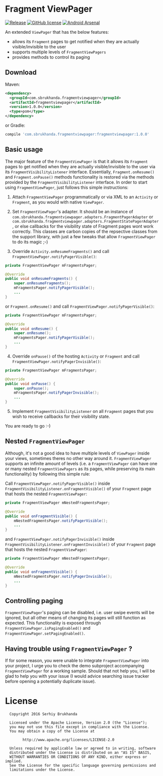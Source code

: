 Fragment ViewPager
========

[![Release](https://img.shields.io/badge/jCenter-1.0.0-brightgreen.svg)](https://bintray.com/sbrukhanda/maven/FragmentViewPager)
[![GitHub license](https://img.shields.io/badge/license-Apache%20Version%202.0-blue.svg)](https://github.com/sbrukhanda/fragmentviewpager/blob/master/LICENSE.txt)
[![Android Arsenal](https://img.shields.io/badge/Android%20Arsenal-fragmentviewpager-green.svg?style=true)](https://android-arsenal.com/details/1/3842)

An extended `ViewPager` that has the below features:
- allows its `Fragment` pages to get notified when they are actually visible/invisible to the user
- supports multiple levels of `FragmentViewPagers`
- provides methods to control its paging

Download
--------

Maven:
```xml
<dependency> 
  <groupId>com.sbrukhanda.fragmentviewpager</groupId> 
  <artifactId>fragmentviewpager</artifactId> 
  <version>1.0.0</version> 
  <type>pom</type> 
</dependency>
```
or Gradle:
```groovy
compile 'com.sbrukhanda.fragmentviewpager:fragmentviewpager:1.0.0'
```

Basic usage
--------

The major feature of the `FragmentViewPager` is that it allows its `Fragment` pages to get notified when they are actually visible/invisible to the user via its `FragmentVisibilityListener` interface. Essentially, `Fragment.onResume()` and `Fragment.onPause()` methods functionality is restored via the methods provided by the `FragmentVisibilityListener` interface. In order to start using `FragmentViewPager`, just follows this simple instructions:

1) Attach `FragmentViewPager` programmatically or via XML to an `Activity` or `Fragment`, as you would with native `ViewPager`.

2) Set `FragmentViewPager`'s adapter. It should be an instance of `com.sbrukhanda.fragmentviewpager.adapters.FragmentPagerAdapter` or `com.sbrukhanda.fragmentviewpager.adapters.FragmentStatePagerAdapter`, or else callbacks for the visibility state of Fragment pages wont work correctly. This classes are carbon copies of the repsective classes from the support library, with just a few tweaks that allow `FragmentViewPager` to do its magic ;-)

3) Override `Activity.onResumeFragments()` and call `FragmentViewPager.notifyPagerVisible()`:
```java
private FragmentViewPager mFragmentsPager;

@Override
public void onResumeFragments() {
    super.onResumeFragments();
    mFragmentsPager.notifyPagerVisible();
    ...
}
```
or `Fragment.onResume()` and call `FragmentViewPager.notifyPagerVisible()`:
```java
private FragmentViewPager mFragmentsPager;

@Override
public void onResume() {
    super.onResume();
    mFragmentsPager.notifyPagerVisible();
    ...
}
```

4) Override `onPause()` of the hosting `Activity` or `Fragment` and call `FragmentViewPager.notifyPagerInvisible()`: 
```java
private FragmentViewPager mFragmentsPager;

@Override
public void onPause() {
    super.onPause();
    mFragmentsPager.notifyPagerInvisible();
    ...
}
```

5) Implement `FragmentVisibilityListener` on all `Fragment` pages that you wish to receive callbacks for their visibility state.

You are ready to go :-)

Nested `FragmentViewPager`
--------

Although, it's not a good idea to have multiple levels of `ViewPager` inside your views, sometimes theres no other way around it. `FragmentViewPager` supports an infinite amount of levels (i.e. a `FragmentViewPager` can have one or many nested `FragmentViewPagers` as its pages, while preserving its main functionality) by following this simple rule:

Call `FragmentViewPager.notifyPagerVisible()` inside `FragmentVisibilityListener.onFragmentVisible()` of your `Fragment` page that hosts the nested `FragmentViewPager`:
```java
private FragmentViewPager mNestedFragmentsPager;

@Override
public void onFragmentVisible() {
    mNestedFragmentsPager.notifyPagerVisible();
    ...
}
```
and `FragmentViewPager.notifyPagerInvisible()` inside `FragmentVisibilityListener.onFragmentInvisible()` of your `Fragment` page that hosts the nested `FragmentViewPager`:
```java
private FragmentViewPager mNestedFragmentsPager;

@Override
public void onFragmentVisible() {
    mNestedFragmentsPager.notifyPagerInvisible();
    ...
}
```

Controlling paging
--------

`FragmentViewPager`'s paging can be disabled, i.e. user swipe events will be ignored, but all other means of changing its pages will still function as expected. This functionality is exposed through `FragmentViewPager.isPagingEnabled()` and `FragmentViewPager.setPagingEnabled()`.

Having trouble using `FragmentViewPager` ?
--------

If for some reason, you were unable to integrate `FragmentViewPager` into your project, I urge you to check the demo subproject accompanying `FragmentViewPager` for a working sample. Should that not help you, I will be glad to help you with your issue (I would advice searching issue tracker before opening a potentially duplicate issue).

License
=======

```
  Copyright 2016 Serhiy Brukhanda

  Licensed under the Apache License, Version 2.0 (the "License");
  you may not use this file except in compliance with the License.
  You may obtain a copy of the License at

        http://www.apache.org/licenses/LICENSE-2.0
  
  Unless required by applicable law or agreed to in writing, software
  distributed under the License is distributed on an "AS IS" BASIS,
  WITHOUT WARRANTIES OR CONDITIONS OF ANY KIND, either express or implied.
  See the License for the specific language governing permissions and
  limitations under the License.
```
